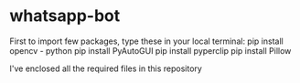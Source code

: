 # whatsapp-bot
First to import few packages, type these in your local terminal:
pip install opencv - python
pip install PyAutoGUI
pip install pyperclip
pip install Pillow


I've enclosed all the required files in this repository
